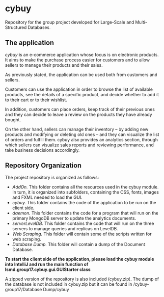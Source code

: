 # cybuy
Repository for the group project developed for Large-Scale and Multi-Structured Databases.

## The application
*cybuy* is an e-commerce application whose focus is on electronic products. It aims to make the purchase process easier for customers and to allow sellers to manage their products and their sales.

As previously stated, the application can be used both from customers and sellers.

Customers can use the application in order to browse the list of available products, see the details of a specific product, and decide whether to add it to their cart or to their wishlist. 

In addition, customers can place orders, keep track of their previous ones and they can decide to leave a review on the products they have already bought.

On the other hand, sellers can manage their inventory – by adding new products and modifying or deleting old ones – and they can visualize the list of orders and fulfill them.
cybuy also provides an analytics section, through which sellers can visualize sales reports and reviewing performance, and take business decisions accordingly.

## Repository Organization
The project repository is organized as follows:
* *AddOn.* This folder contains all the resources used in the cybuy module. In turn, it is organized into subfolders, containing the CSS, fonts, images and FXML needed to load the GUI.
* *cybuy.* This folder contains the code of the application to be run on the client side.
* *daemon.* This folder contains the code for a program that will run on the primary MongoDB server to update the analytics documents.
* *serverLevelDB.* This folder contains the code that will run on the three servers to manage queries and replicas on LevelDB.
* *Web Scraping.* This folder will contain some of the scripts written for web scraping.
* *Database Dump.* This folder will contain a dump of the Document Database.

**To start the client side of the application, please load the cybuy module into IntelliJ and run the main function of lsmd.group17.cybuy.gui.GUIStarter class**

A zipped version of the repository is also included (cybuy.zip). The dump of the database is not included in cybuy.zip but it can be found in /cybuy-group17/Database Dump/cybuy
